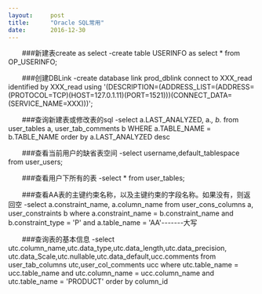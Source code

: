 ```yaml
---
layout:     post
title:      "Oracle SQL常用"
date:       2016-12-30
---
```


<style type="text/css">
p{
	text-indent: 2em;
}
.post img {
  margin-bottom: 0rem;
}
</style>

###新建表create as select
-create table USERINFO as select * from OP_USERINFO;

###创建DBLink
-create database link prod_dblink connect to XXX_read identified by XXX_read using '(DESCRIPTION=(ADDRESS_LIST=(ADDRESS=(PROTOCOL=TCP)(HOST=127.0.1.11)(PORT=1521)))(CONNECT_DATA=(SERVICE_NAME=XXX)))';

###查询新建表或修改表的sql
-select a.LAST_ANALYZED, a.*, b.* from user_tables a, user_tab_comments b WHERE a.TABLE_NAME = b.TABLE_NAME order by a.LAST_ANALYZED desc

###查看当前用户的缺省表空间
-select username,default_tablespace from user_users;

###查看用户下所有的表
-select * from user_tables;

###查看AA表的主键约束名称，以及主键约束的字段名称。如果没有，则返回空
-select a.constraint_name,  a.column_name from user_cons_columns a, user_constraints b where a.constraint_name = b.constraint_name 
and b.constraint_type = 'P' and a.table_name = 'AA'-------大写 

###查询表的基本信息
-select
utc.column_name,utc.data_type,utc.data_length,utc.data_precision,
utc.data_Scale,utc.nullable,utc.data_default,ucc.comments
from
user_tab_columns utc,user_col_comments ucc
where
utc.table_name = ucc.table_name
and utc.column_name = ucc.column_name
and utc.table_name = 'PRODUCT'
order by
column_id

